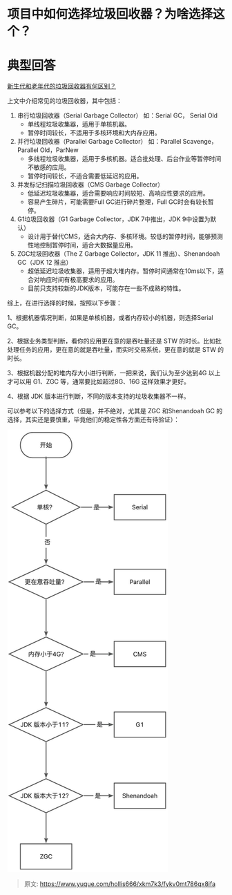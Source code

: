 # 项目中如何选择垃圾回收器？为啥选择这个？

# 典型回答


[新生代和老年代的垃圾回收器有何区别？](https://www.yuque.com/hollis666/xkm7k3/nqra2l)



上文中介绍常见的垃圾回收器，其中包括：



1. 串行垃圾回收器（Serial Garbage Collector） 如：Serial GC， Serial Old
    - 单线程垃圾收集器，适用于单核机器。
    - 暂停时间较长，不适用于多核环境和大内存应用。
2.  并行垃圾回收器（Parallel Garbage Collector） 如：Parallel Scavenge，Parallel Old，ParNew
    - 多线程垃圾收集器，适用于多核机器。适合批处理、后台作业等暂停时间不敏感的应用。
    - 暂停时间较长，不适合需要低延迟的应用。
3.  并发标记扫描垃圾回收器（CMS Garbage Collector） 
    - 低延迟垃圾收集器，适合需要响应时间较短、高响应性要求的应用。
    - 容易产生碎片，可能需要Full GC进行碎片整理，Full GC时会有较长暂停。
4.  G1垃圾回收器（G1 Garbage Collector，JDK 7中推出，JDK 9中设置为默认） 
    - 设计用于替代CMS，适合大内存、多核环境。较低的暂停时间，能够预测性地控制暂停时间，适合大数据量应用。
5. ZGC垃圾回收器（The Z Garbage Collector，JDK 11 推出）、Shenandoah GC（JDK 12 推出）
    - 超低延迟垃圾收集器，适用于超大堆内存。暂停时间通常在10ms以下，适合对响应时间有极高要求的应用。
    - 目前只支持较新的JDK版本，可能存在一些不成熟的特性。



综上，在进行选择的时候，按照以下步骤：



1、根据机器情况判断，如果是单核机器，或者内存较小的机器，则选择Serial GC。



2、根据业务类型判断，看你的应用更在意的是吞吐量还是 STW 的时长。比如批处理任务的应用，更在意的就是吞吐量，而实时交易系统，更在意的就是 STW 的时长。



3、根据机器分配的堆内存大小进行判断，一把来说，我们认为至少达到4G 以上才可以用 G1、ZGC 等，通常要比如超过8G、16G 这样效果才更好。



4、根据 JDK 版本进行判断，不同的版本支持的垃圾收集器不一样。



可以参考以下的选择方式（但是，并不绝对，尤其是 ZGC 和Shenandoah GC 的选择，其实还是要慎重，毕竟他们的稳定性各方面还有待验证）：

![画板](./img/5HOJLedAPCy2QI_E/1716556213226-2a5e129d-06ed-45ce-944d-f59ece7b70a6-587555.jpeg)



> 原文: <https://www.yuque.com/hollis666/xkm7k3/fykv0mt786qx8ifa>